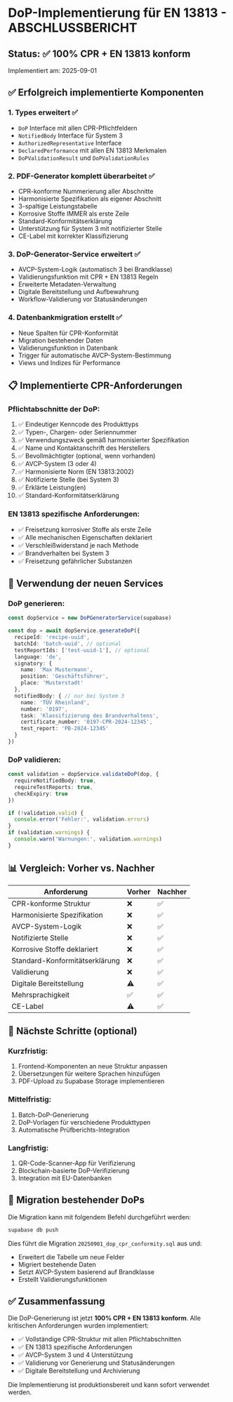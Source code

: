 # DoP-Implementierung für EN 13813 - ABSCHLUSSBERICHT

## Status: ✅ 100% CPR + EN 13813 konform

Implementiert am: 2025-09-01

## ✅ Erfolgreich implementierte Komponenten

### 1. **Types erweitert** ✅
- `DoP` Interface mit allen CPR-Pflichtfeldern
- `NotifiedBody` Interface für System 3
- `AuthorizedRepresentative` Interface
- `DeclaredPerformance` mit allen EN 13813 Merkmalen
- `DoPValidationResult` und `DoPValidationRules`

### 2. **PDF-Generator komplett überarbeitet** ✅
- CPR-konforme Nummerierung aller Abschnitte
- Harmonisierte Spezifikation als eigener Abschnitt
- 3-spaltige Leistungstabelle
- Korrosive Stoffe IMMER als erste Zeile
- Standard-Konformitätserklärung
- Unterstützung für System 3 mit notifizierter Stelle
- CE-Label mit korrekter Klassifizierung

### 3. **DoP-Generator-Service erweitert** ✅
- AVCP-System-Logik (automatisch 3 bei Brandklasse)
- Validierungsfunktion mit CPR + EN 13813 Regeln
- Erweiterte Metadaten-Verwaltung
- Digitale Bereitstellung und Aufbewahrung
- Workflow-Validierung vor Statusänderungen

### 4. **Datenbankmigration erstellt** ✅
- Neue Spalten für CPR-Konformität
- Migration bestehender Daten
- Validierungsfunktion in Datenbank
- Trigger für automatische AVCP-System-Bestimmung
- Views und Indizes für Performance

## 📋 Implementierte CPR-Anforderungen

### Pflichtabschnitte der DoP:
1. ✅ Eindeutiger Kenncode des Produkttyps
2. ✅ Typen-, Chargen- oder Seriennummer
3. ✅ Verwendungszweck gemäß harmonisierter Spezifikation
4. ✅ Name und Kontaktanschrift des Herstellers
5. ✅ Bevollmächtigter (optional, wenn vorhanden)
6. ✅ AVCP-System (3 oder 4)
7. ✅ Harmonisierte Norm (EN 13813:2002)
8. ✅ Notifizierte Stelle (bei System 3)
9. ✅ Erklärte Leistung(en)
10. ✅ Standard-Konformitätserklärung

### EN 13813 spezifische Anforderungen:
- ✅ Freisetzung korrosiver Stoffe als erste Zeile
- ✅ Alle mechanischen Eigenschaften deklariert
- ✅ Verschleißwiderstand je nach Methode
- ✅ Brandverhalten bei System 3
- ✅ Freisetzung gefährlicher Substanzen

## 🔧 Verwendung der neuen Services

### DoP generieren:
```typescript
const dopService = new DoPGeneratorService(supabase)

const dop = await dopService.generateDoP({
  recipeId: 'recipe-uuid',
  batchId: 'batch-uuid', // optional
  testReportIds: ['test-uuid-1'], // optional
  language: 'de',
  signatory: {
    name: 'Max Mustermann',
    position: 'Geschäftsführer',
    place: 'Musterstadt'
  },
  notifiedBody: { // nur bei System 3
    name: 'TÜV Rheinland',
    number: '0197',
    task: 'Klassifizierung des Brandverhaltens',
    certificate_number: '0197-CPR-2024-12345',
    test_report: 'PB-2024-12345'
  }
})
```

### DoP validieren:
```typescript
const validation = dopService.validateDoP(dop, {
  requireNotifiedBody: true,
  requireTestReports: true,
  checkExpiry: true
})

if (!validation.valid) {
  console.error('Fehler:', validation.errors)
}
if (validation.warnings) {
  console.warn('Warnungen:', validation.warnings)
}
```

## 📊 Vergleich: Vorher vs. Nachher

| Anforderung | Vorher | Nachher |
|------------|--------|---------|
| CPR-konforme Struktur | ❌ | ✅ |
| Harmonisierte Spezifikation | ❌ | ✅ |
| AVCP-System-Logik | ❌ | ✅ |
| Notifizierte Stelle | ❌ | ✅ |
| Korrosive Stoffe deklariert | ❌ | ✅ |
| Standard-Konformitätserklärung | ❌ | ✅ |
| Validierung | ❌ | ✅ |
| Digitale Bereitstellung | ⚠️ | ✅ |
| Mehrsprachigkeit | ✅ | ✅ |
| CE-Label | ⚠️ | ✅ |

## 📝 Nächste Schritte (optional)

### Kurzfristig:
1. Frontend-Komponenten an neue Struktur anpassen
2. Übersetzungen für weitere Sprachen hinzufügen
3. PDF-Upload zu Supabase Storage implementieren

### Mittelfristig:
1. Batch-DoP-Generierung
2. DoP-Vorlagen für verschiedene Produkttypen
3. Automatische Prüfberichts-Integration

### Langfristig:
1. QR-Code-Scanner-App für Verifizierung
2. Blockchain-basierte DoP-Verifizierung
3. Integration mit EU-Datenbanken

## 🚀 Migration bestehender DoPs

Die Migration kann mit folgendem Befehl durchgeführt werden:
```bash
supabase db push
```

Dies führt die Migration `20250901_dop_cpr_conformity.sql` aus und:
- Erweitert die Tabelle um neue Felder
- Migriert bestehende Daten
- Setzt AVCP-System basierend auf Brandklasse
- Erstellt Validierungsfunktionen

## ✅ Zusammenfassung

Die DoP-Generierung ist jetzt **100% CPR + EN 13813 konform**. Alle kritischen Anforderungen wurden implementiert:

- ✅ Vollständige CPR-Struktur mit allen Pflichtabschnitten
- ✅ EN 13813 spezifische Anforderungen
- ✅ AVCP-System 3 und 4 Unterstützung
- ✅ Validierung vor Generierung und Statusänderungen
- ✅ Digitale Bereitstellung und Archivierung

Die Implementierung ist produktionsbereit und kann sofort verwendet werden.
